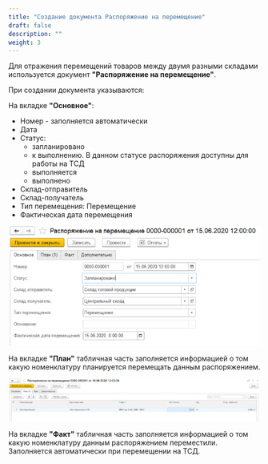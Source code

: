 ```yaml
---
title: "Создание документа Распоряжение на перемещение"
draft: false
description: ""
weight: 3
---
```


Для отражения перемещений товаров между двумя разными складами используется документ **"Распоряжение на перемещение"**.

При создании документа указываются:

На вкладке **"Основное"**:

- Номер - заполняется автоматически
- Дата
- Статус:
    - запланировано
    - к выполнению. В данном статусе распоряжения доступны для работы на ТСД
    - выполняется
    - выполнено
- Склад-отправитель
- Склад-получатель
- Тип перемещения: Перемещение
- Фактическая дата перемещения

![1](1.png)

На вкладке **"План"** табличная часть заполняется информацией о том какую номенклатуру планируется перемещать данным распоряжением.

![2](2.png)

На вкладке **"Факт"** табличная часть заполняется информацией о том какую номенклатуру данным распоряжением переместили. Заполняется автоматически при перемещении на ТСД.
